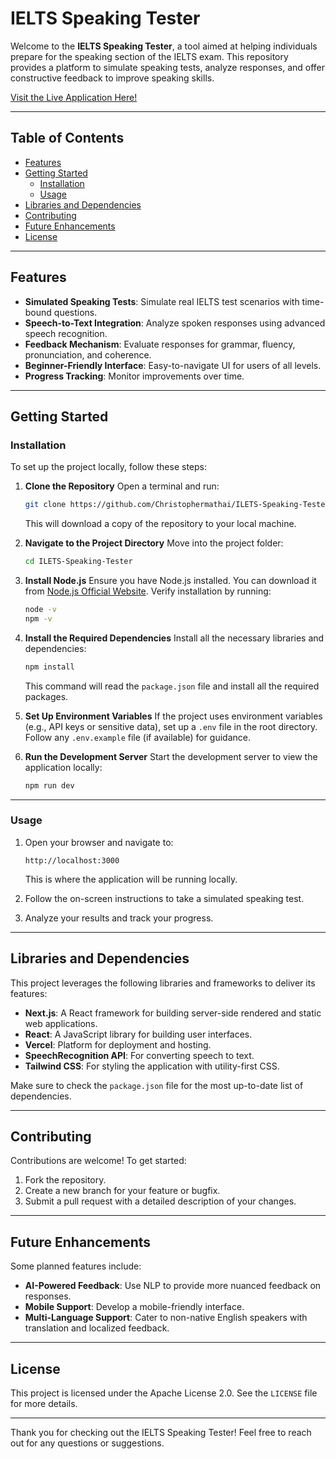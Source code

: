 # IELTS Speaking Tester

Welcome to the **IELTS Speaking Tester**, a tool aimed at helping individuals prepare for the speaking section of the IELTS exam. This repository provides a platform to simulate speaking tests, analyze responses, and offer constructive feedback to improve speaking skills.

[Visit the Live Application Here!](https://ilets-speaking-tester.vercel.app/)

---

## Table of Contents

- [Features](#features)
- [Getting Started](#getting-started)
  - [Installation](#installation)
  - [Usage](#usage)
- [Libraries and Dependencies](#libraries-and-dependencies)
- [Contributing](#contributing)
- [Future Enhancements](#future-enhancements)
- [License](#license)

---

## Features

- **Simulated Speaking Tests**: Simulate real IELTS test scenarios with time-bound questions.
- **Speech-to-Text Integration**: Analyze spoken responses using advanced speech recognition.
- **Feedback Mechanism**: Evaluate responses for grammar, fluency, pronunciation, and coherence.
- **Beginner-Friendly Interface**: Easy-to-navigate UI for users of all levels.
- **Progress Tracking**: Monitor improvements over time.

---

## Getting Started

### Installation

To set up the project locally, follow these steps:

1. **Clone the Repository**
   Open a terminal and run:
   ```bash
   git clone https://github.com/Christophermathai/ILETS-Speaking-Tester.git
   ```
   This will download a copy of the repository to your local machine.

2. **Navigate to the Project Directory**
   Move into the project folder:
   ```bash
   cd ILETS-Speaking-Tester
   ```

3. **Install Node.js**
   Ensure you have Node.js installed. You can download it from [Node.js Official Website](https://nodejs.org/). Verify installation by running:
   ```bash
   node -v
   npm -v
   ```

4. **Install the Required Dependencies**
   Install all the necessary libraries and dependencies:
   ```bash
   npm install
   ```
   This command will read the `package.json` file and install all the required packages.

5. **Set Up Environment Variables**
   If the project uses environment variables (e.g., API keys or sensitive data), set up a `.env` file in the root directory. Follow any `.env.example` file (if available) for guidance.

6. **Run the Development Server**
   Start the development server to view the application locally:
   ```bash
   npm run dev
   ```

---

### Usage

1. Open your browser and navigate to:
   ```
   http://localhost:3000
   ```
   This is where the application will be running locally.

2. Follow the on-screen instructions to take a simulated speaking test.

3. Analyze your results and track your progress.

---

## Libraries and Dependencies

This project leverages the following libraries and frameworks to deliver its features:

- **Next.js**: A React framework for building server-side rendered and static web applications.
- **React**: A JavaScript library for building user interfaces.
- **Vercel**: Platform for deployment and hosting.
- **SpeechRecognition API**: For converting speech to text.
- **Tailwind CSS**: For styling the application with utility-first CSS.

Make sure to check the `package.json` file for the most up-to-date list of dependencies.

---

## Contributing

Contributions are welcome! To get started:

1. Fork the repository.
2. Create a new branch for your feature or bugfix.
3. Submit a pull request with a detailed description of your changes.

---

## Future Enhancements

Some planned features include:

- **AI-Powered Feedback**: Use NLP to provide more nuanced feedback on responses.
- **Mobile Support**: Develop a mobile-friendly interface.
- **Multi-Language Support**: Cater to non-native English speakers with translation and localized feedback.

---

## License

This project is licensed under the Apache License 2.0. See the `LICENSE` file for more details.

---

Thank you for checking out the IELTS Speaking Tester! Feel free to reach out for any questions or suggestions.
